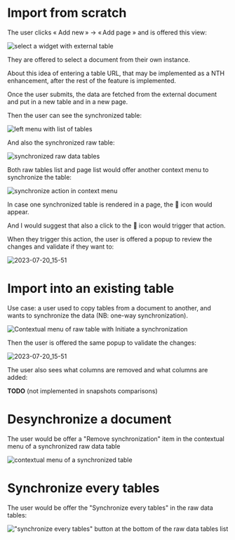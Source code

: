 # Import from scratch

The user clicks « Add new » → « Add page » and is offered this view:

![select a widget with external table](https://github.com/gristlabs/grist-core/assets/371705/1835e49e-997a-49b5-8786-ad11c9d1c4da)

They are offered to select a document from their own instance.

About this idea of entering a table URL, that may be implemented as a NTH enhancement, after the rest of the feature is implemented.

Once the user submits, the data are fetched from the external document and put in a new table and in a new page.

Then the user can see the synchronized table:

![left menu with list of tables](https://github.com/gristlabs/grist-core/assets/371705/5d8f3193-4249-44c2-a8f6-45f9881fe0b3)

And also the synchronized raw table:

![synchronized raw data tables](https://github.com/gristlabs/grist-core/assets/371705/e5efabf6-7de8-40ed-8923-41f2d32a46e6)

Both raw tables list and page list would offer another context menu to synchronize the table:

![synchronize action in context menu](https://github.com/gristlabs/grist-core/assets/371705/ca662ba2-5be4-4c4a-abf5-763c8c46c675)

In case one synchronized table is rendered in a page, the 🔁 icon would appear.

And I would suggest that also a click to the 🔁 icon would trigger that action.

When they trigger this action, the user is offered a popup to review the changes and validate if they want to:

![2023-07-20_15-51](https://github.com/gristlabs/grist-core/assets/371705/b2ef24ba-5302-4cde-9613-69a05e2e3e9a)

# Import into an existing table

Use case: a user used to copy tables from a document to another, and wants to synchronize the data (NB: one-way synchronization).

![Contextual menu of raw table with *Initiate a synchronization*](https://github.com/fflorent/grist-issues-proposals/assets/371705/9f0e7dd1-97e2-4093-87c5-a89e9d4092f4)

Then the user is offered the same popup to validate the changes:

![2023-07-20_15-51](https://github.com/gristlabs/grist-core/assets/371705/b2ef24ba-5302-4cde-9613-69a05e2e3e9a)

The user also sees what columns are removed and what columns are added:

**TODO** (not implemented in snapshots comparisons)

# Desynchronize a document

The user would be offer a "Remove synchronization" item in the contextual menu of a synchronized raw data table

![contextual menu of a synchronized table](https://github.com/fflorent/grist-issues-proposals/assets/371705/4b5a14a8-13c7-48d5-9dfd-d2c718db7973)

# Synchronize every tables

The user would be offer the "Synchronize every tables" in the raw data tables:

!["synchronize every tables" button at the bottom of the raw data tables list](https://github.com/fflorent/grist-issues-proposals/assets/371705/4f53abdb-db9a-419d-a663-4d60c665dd86)
